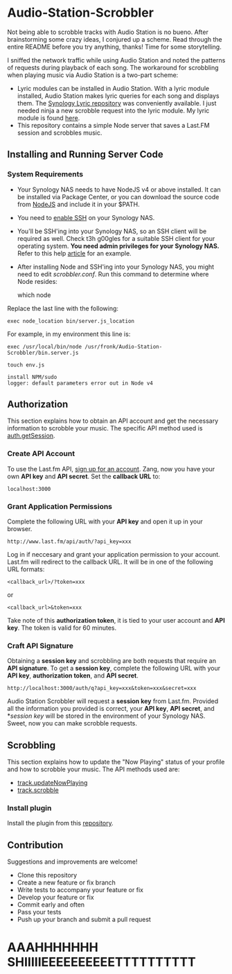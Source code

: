 # Audio-Station-Scrobbler

Not being able to scrobble tracks with Audio Station is no bueno. After brainstorming some crazy ideas, I conjured up a scheme. Read through the entire README before you try anything, thanks! Time for some storytelling.

I sniffed the network traffic while using Audio Station and noted the patterns of requests during playback of each song. The workaround for scrobbling when playing music via Audio Station is a two-part scheme:

* Lyric modules can be installed in Audio Station. With a lyric module installed, Audio Station makes lyric queries for each song and displays them. The [Synology Lyric repository](https://bitbucket.org/franklai/synologylyric/overview) was conveniently available. I just needed ninja a new scrobble request into the lyric module. My lyric module is found [here](https://github.com/FTLam11/lyrical_fronk).
* This repository contains a simple Node server that saves a Last.FM session and scrobbles music. 

## Installing and Running Server Code

### System Requirements

* Your Synology NAS needs to have NodeJS v4 or above installed. It can be installed via Package Center, or you can download the source code from [NodeJS](https://nodejs.org/en/download/) and include it in your $PATH.
* You need to [enable SSH](https://www.synology.com/en-us/knowledgebase/DSM/help/DSM/AdminCenter/system_terminal) on your Synology NAS. 
* You'll be SSH'ing into your Synology NAS, so an SSH client will be required as well. Check t3h g00gles for a suitable SSH client for your operating system. **You need admin privileges for your Synology NAS.** Refer to this help [article](https://www.synology.com/en-us/knowledgebase/DSM/tutorial/General/How_to_login_to_DSM_with_root_permission_via_SSH_Telnet) for an example.
* After installing Node and SSH'ing into your Synology NAS, you might need to edit *scrobbler.conf*. Run this command to determine where Node resides:

    which node

Replace the last line with the following:

    exec node_location bin/server.js_location

For example, in my environment this line is:

    exec /usr/local/bin/node /usr/fronk/Audio-Station-Scrobbler/bin.server.js

    touch env.js

    install NPM/sudo
    logger: default parameters error out in Node v4

## Authorization

This section explains how to obtain an API account and get the necessary information to scrobble your music. The specific API method used is [auth.getSession](https://www.last.fm/api/show/auth.getSession).

### Create API Account

To use the Last.fm API, [sign up for an account](http://www.last.fm/api/account/create). Zang, now you have your own **API key** and **API secret**. Set the **callback URL** to:

    localhost:3000

### Grant Application Permissions

Complete the following URL with your **API key** and open it up in your browser.

    http://www.last.fm/api/auth/?api_key=xxx

Log in if neccesary and grant your application permission to your account. Last.fm will redirect to the callback URL. It will be in one of the following URL formats:

    <callback_url>/?token=xxx

or

    <callback_url>&token=xxx

Take note of this **authorization token**, it is tied to your user account and **API key**. The token is valid for 60 minutes.

### Craft API Signature

Obtaining a **session key** and scrobbling are both requests that require an **API signature**. To get a **session key**, complete the following URL with your **API key**, **authorization token**, and **API secret**.

    http://localhost:3000/auth/q?api_key=xxx&token=xxx&secret=xxx



Audio Station Scrobbler will request a **session key** from Last.fm. Provided all the information you provided is correct, your **API key**, **API secret**, and **session key* will be stored in the environment of your Synology NAS. Sweet, now you can make scrobble requests. 

## Scrobbling

This section explains how to update the "Now Playing" status of your profile and how to scrobble your music. The API methods used are:

* [track.updateNowPlaying](https://www.last.fm/api/show/track.updateNowPlaying)
* [track.scrobble](https://www.last.fm/api/show/track.scrobble)

### Install plugin

Install the plugin from this [repository](https://github.com/FTLam11/lyrical_fronk).

## Contribution

Suggestions and improvements are welcome!

* Clone this repository
* Create a new feature or fix branch
* Write tests to accompany your feature or fix
* Develop your feature or fix
* Commit early and often
* Pass your tests
* Push up your branch and submit a pull request

# AAAHHHHHHH SHIIIIIEEEEEEEEEETTTTTTTTTT
